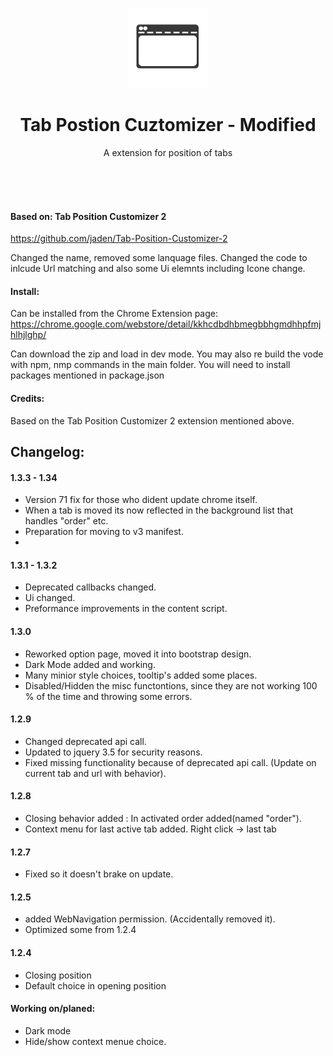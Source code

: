 <p align="center">
<a href="#"><img src="/src/icons/icon_128.png" class="center"></a>
</p>
 
 <h1 align="center">Tab Postion Cuztomizer - Modified </h1>

<p align="center">A extension for position of tabs</p>

<br>
<br>
<br>

#### Based on: Tab Position Customizer 2

https://github.com/jaden/Tab-Position-Customizer-2

Changed the name, removed some lanquage files. Changed the code to inlcude Url matching and also some Ui elemnts including Icone change. 

#### Install:

Can be installed from the Chrome Extension page:
https://chrome.google.com/webstore/detail/kkhcdbdhbmegbbhgmdhhpfmjhlhjlghp/

Can download the zip and load in dev mode. You may also re build the vode with npm, nmp commands in the main folder. You will need to install packages mentioned in package.json

#### Credits:

Based on the Tab Position Customizer 2 extension mentioned above. 

## Changelog: 
#### 1.3.3 - 1.34 
- Version 71 fix for those who dident update chrome itself. 
- When a tab is moved its now reflected in the background list that handles "order" etc. 
- Preparation for moving to v3 manifest. 
- 
#### 1.3.1 - 1.3.2 
- Deprecated callbacks changed.
- Ui changed.
- Preformance improvements in the content script.

#### 1.3.0 
- Reworked option page, moved it into bootstrap design. 
- Dark Mode added and working. 
- Many minior style choices, tooltip's added some places. 
- Disabled/Hidden the misc functontions, since they are not working 100 % of the time and throwing some errors.  
#### 1.2.9
- Changed deprecated api call. 
- Updated to jquery 3.5 for security reasons. 
- Fixed missing functionality because of deprecated api call. (Update on current tab and url with behavior). 

#### 1.2.8
+ Closing behavior added : In activated order added(named "order"). 
+ Context menu for last active tab added. Right click -> last tab

#### 1.2.7
+ Fixed so it doesn't brake on update. 

#### 1.2.5
+ added WebNavigation permission. (Accidentally removed it). 
+ Optimized some from 1.2.4

#### 1.2.4
+ Closing position
+ Default choice in opening position


#### Working on/planed: 
+ Dark mode
+ Hide/show context menue choice. 
